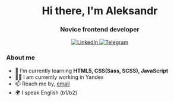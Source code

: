 <div id="header" align="center">
	<h1>Hi there, I'm Aleksandr</h1>
	<h3>Novice frontend developer</h3>
</div>

<div id="socials" align="center">
	<a href="https://www.linkedin.com/in/aleksandr-piletskii-669ab8243/">
		<img src="https://img.shields.io/badge/LinkedIn-blue?style=for-the-badge&logo=linkedin&logoColor=white" alt="LinkedIn"/>
	</a>
	<a href="https://t.me/aleksandrpiletskii">
		<img src="https://img.shields.io/badge/Telegram-blue?style=for-the-badge&logo=telegram&logoColor=white" alt="Telegram"/>
	</a>
</div>

### About me
- 🌱 I’m currently learning **HTML5, CSS(Sass, SCSS), JavaScript**
- :man_technologist: I am currently working in Yandex
- 📫 Reach me by, [email](mailto:aleksandrpiletskii@gmail.com)
- 🌍 I speak English (b1/b2)
